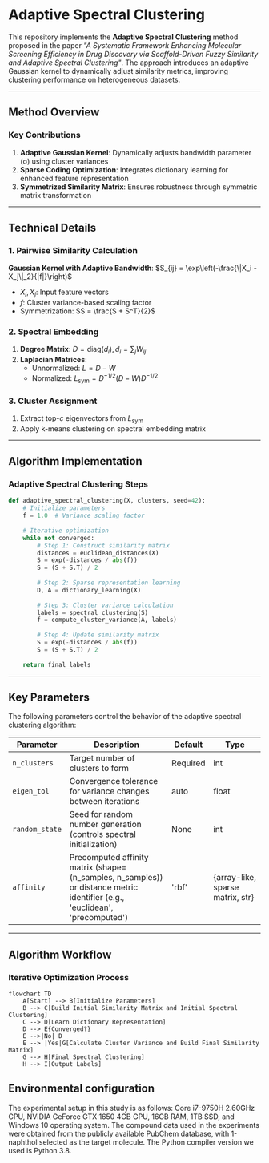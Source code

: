 # Adaptive Spectral Clustering

This repository implements the **Adaptive Spectral Clustering** method proposed in the paper *"A Systematic Framework Enhancing Molecular Screening Efficiency in Drug Discovery via Scaffold-Driven Fuzzy Similarity and Adaptive Spectral Clustering"*. The approach introduces an adaptive Gaussian kernel to dynamically adjust similarity metrics, improving clustering performance on heterogeneous datasets.

---

## Method Overview

### Key Contributions
1. **Adaptive Gaussian Kernel**: Dynamically adjusts bandwidth parameter (σ) using cluster variances
2. **Sparse Coding Optimization**: Integrates dictionary learning for enhanced feature representation
3. **Symmetrized Similarity Matrix**: Ensures robustness through symmetric matrix transformation

---

## Technical Details

### 1. Pairwise Similarity Calculation
**Gaussian Kernel with Adaptive Bandwidth**:
$S_{ij} = \exp\left(-\frac{\|X_i - X_j\|_2}{|f|}\right)$
- $X_i, X_j$: Input feature vectors
- $f$: Cluster variance-based scaling factor
- Symmetrization: $S = \frac{S + S^T}{2}$

### 2. Spectral Embedding
1. **Degree Matrix**: $D = \text{diag}(d_i), d_i = \sum_j W_{ij}$
2. **Laplacian Matrices**:
   - Unnormalized: $L = D - W$
   - Normalized: $L_{\text{sym}} = D^{-1/2} (D - W) D^{-1/2}$

### 3. Cluster Assignment
1. Extract top-$c$ eigenvectors from $L_{\text{sym}}$
2. Apply k-means clustering on spectral embedding matrix

---

## Algorithm Implementation

### Adaptive Spectral Clustering Steps
```python
def adaptive_spectral_clustering(X, clusters, seed=42):
    # Initialize parameters
    f = 1.0  # Variance scaling factor
    
    # Iterative optimization
    while not converged:
        # Step 1: Construct similarity matrix
        distances = euclidean_distances(X)
        S = exp(-distances / abs(f))
        S = (S + S.T) / 2
        
        # Step 2: Sparse representation learning
        D, A = dictionary_learning(X)
        
        # Step 3: Cluster variance calculation
        labels = spectral_clustering(S)
        f = compute_cluster_variance(A, labels)
        
        # Step 4: Update similarity matrix
        S = exp(-distances / abs(f))
        S = (S + S.T) / 2
    
    return final_labels
```
---

## Key Parameters

The following parameters control the behavior of the adaptive spectral clustering algorithm:

| Parameter         | Description                                                                 | Default  | Type    |
|-------------------|-----------------------------------------------------------------------------|----------|---------|
| `n_clusters`      | Target number of clusters to form                                           | Required | int     |
| `eigen_tol`             | Convergence tolerance for variance changes between iterations               | auto     | float   |
| `random_state`    | Seed for random number generation (controls spectral initialization)        | None     | int     |
| `affinity`    | Precomputed affinity matrix (shape=(n_samples, n_samples)) <br/>or distance metric identifier (e.g., 'euclidean', 'precomputed')  | 'rbf'      | {array-like, sparse matrix, str}   |

---

## Algorithm Workflow

### Iterative Optimization Process
```mermaid
flowchart TD
    A[Start] --> B[Initialize Parameters]
    B --> C[Build Initial Similarity Matrix and Initial Spectral Clustering]
    C --> D[Learn Dictionary Representation]
    D --> E{Converged?}
    E -->|No| D
    E --> |Yes|G[Calculate Cluster Variance and Build Final Similarity Matrix]
    G --> H[Final Spectral Clustering]
    H --> I[Output Labels]
```
## Environmental configuration
The experimental setup in this study is as follows: Core i7-9750H 2.60GHz CPU, NVIDIA GeForce GTX 1650 4GB GPU, 16GB RAM, 1TB SSD, and Windows 10 operating system. The compound data used in the experiments were obtained from the publicly available PubChem database, with 1-naphthol selected as the target molecule.
The Python compiler version we used is Python 3.8.
